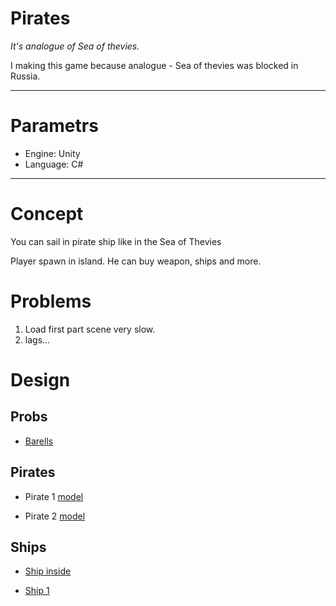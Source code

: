 # Pirates #

*It's analogue of Sea of thevies.*

I making this game because analogue - Sea of thevies was blocked in Russia.

***

# Parametrs # 
  * Engine: Unity  
  * Language: C#  

***

# Concept #

You can sail in pirate ship like in the Sea of Thevies  


Player spawn in island.
He can buy weapon, ships and more.  

# Problems #

1. Load first part scene very slow.  
2. lags...

# Design #

## Probs ##
- [Barells](https://sketchfab.com/3d-models/pirate-props-rum-and-barrels-55cd0fad53004f2b845d2474ff2c25f1)

## Pirates ##
- Pirate 1 [model](https://sketchfab.com/3d-models/pirate-00200996b8f34f55a2dd2f44d316d107)  

- Pirate 2 [model](https://sketchfab.com/3d-models/pirate-captain-john-silver-5f5e84cfc4c8457b8579c7de7bfcb317)

## Ships ##
- [Ship inside](https://sketchfab.com/3d-models/pirate-tavern-ca24ae25526c489cb50bf255f53aee09)  

- [Ship 1](https://sketchfab.com/3d-models/pirate-ship-fe0ea2cee119476fb1a7524d5ff380dc)